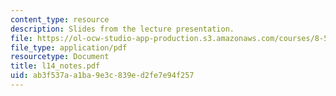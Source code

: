 ```yaml
---
content_type: resource
description: Slides from the lecture presentation.
file: https://ol-ocw-studio-app-production.s3.amazonaws.com/courses/8-591j-systems-biology-fall-2004/ab3f537aa1ba9e3c839ed2fe7e94f257_l14_notes.pdf
file_type: application/pdf
resourcetype: Document
title: l14_notes.pdf
uid: ab3f537a-a1ba-9e3c-839e-d2fe7e94f257
---
```

